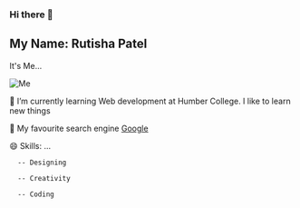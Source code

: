 ### Hi there 👋

## My Name: Rutisha Patel

It's Me...

![Me](https://media.giphy.com/media/HzPtbOKyBoBFsK4hyc/giphy.gif)

🌱 I’m currently learning Web development at Humber College. I like to learn new things

🔭 My favourite search engine [Google](https://www.google.com/)
  

😄 Skills: ...

      -- Designing

      -- Creativity

      -- Coding


